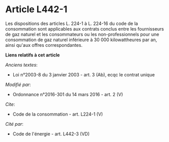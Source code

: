 # Article L442-1

Les dispositions des articles L. 224-1 à L. 224-16 du code de la consommation sont applicables aux contrats conclus entre les
fournisseurs de gaz naturel et les consommateurs ou les non-professionnels pour une consommation de gaz naturel inférieure à
30 000 kilowattheures par an, ainsi qu'aux offres correspondantes.

**Liens relatifs à cet article**

_Anciens textes_:

  - Loi n°2003-8 du 3 janvier 2003 - art. 3 (Ab), ecqc le contrat unique

_Modifié par_:

  - Ordonnance n°2016-301 du 14 mars 2016 - art. 2 (V)

_Cite_:

  - Code de la consommation - art. L224-1 (V)

_Cité par_:

  - Code de l'énergie - art. L442-3 (VD)
